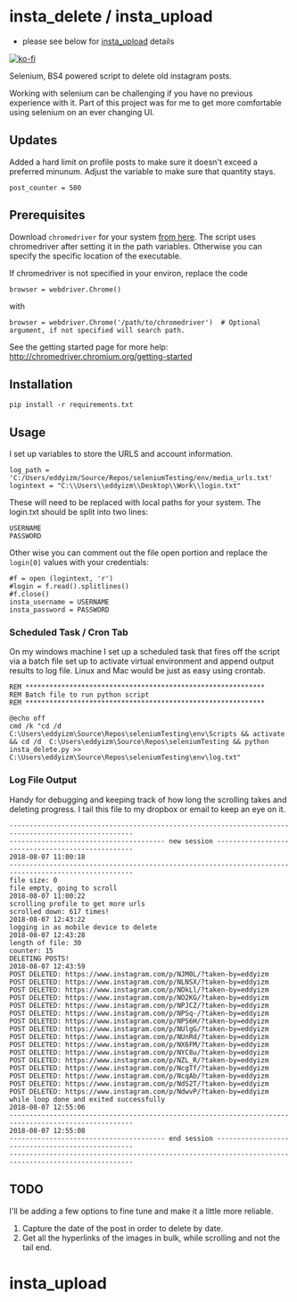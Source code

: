 # insta_delete / insta_upload

* please see below for [insta_upload](#upload) details

[![ko-fi](https://www.ko-fi.com/img/githubbutton_sm.svg)](https://ko-fi.com/L3L01HI5A)

Selenium, BS4 powered script to delete old instagram posts.

Working with selenium can be challenging if you have no previous experience with it. Part of this project was for me to get more comfortable using selenium on an ever changing UI. 

## Updates  
Added a hard limit on profile posts to make sure it doesn't exceed a preferred minunum. Adjust the variable to make sure that quantity stays.   
```
post_counter = 500
```


## Prerequisites

Download ```chromedriver``` for your system [from here](https://sites.google.com/a/chromium.org/chromedriver/downloads). The script uses chromedriver after setting it in the path variables. Otherwise you can specify the specific location of the executable. 

If chromedriver is not specified in your environ, replace the code
```
browser = webdriver.Chrome()
```
with 
```
browser = webdriver.Chrome('/path/to/chromedriver')  # Optional argument, if not specified will search path.
```

See the getting started page for more help: http://chromedriver.chromium.org/getting-started


## Installation

    pip install -r requirements.txt

## Usage

I set up variables to store the URLS and account information. 

    log_path = 'C:/Users/eddyizm/Source/Repos/seleniumTesting/env/media_urls.txt'
    logintext = "C:\\Users\\eddyizm\\Desktop\\Work\\login.txt"

These will need to be replaced with local paths for your system. 
The login.txt should be split into two lines:

    USERNAME
    PASSWORD

Other wise you can comment out the file open portion and replace the ```login[0]``` values with your credentials:

    #f = open (logintext, 'r')
    #login = f.read().splitlines()
    #f.close()
    insta_username = USERNAME
    insta_password = PASSWORD

### Scheduled Task / Cron Tab
On my windows machine I set up a scheduled task that fires off the script via a batch file set up to activate virtual environment and append output results to log file. Linux and Mac would be just as easy using crontab.

    REM ************************************************************
    REM Batch file to run python script
    REM ************************************************************

    @echo off
    cmd /k "cd /d C:\Users\eddyizm\Source\Repos\seleniumTesting\env\Scripts && activate && cd /d  C:\Users\eddyizm\Source\Repos\seleniumTesting && python insta_delete.py >> C:\Users\eddyizm\Source\Repos\seleniumTesting\env\log.txt"      

### Log File Output
Handy for debugging and keeping track of how long the scrolling takes and deleting progress. I tail this file to my dropbox or email to keep an eye on it.

    ----------------------------------------------------------------------------------------------------- 
    --------------------------------------- new session ------------------------------------------------- 
    2018-08-07 11:00:18
    ----------------------------------------------------------------------------------------------------- 
    file size: 0
    file empty, going to scroll
    2018-08-07 11:00:22
    scrolling profile to get more urls
    scrolled down: 617 times!
    2018-08-07 12:43:22
    logging in as mobile device to delete
    2018-08-07 12:43:28
    length of file: 30
    counter: 15
    DELETING POSTS!
    2018-08-07 12:43:59
    POST DELETED: https://www.instagram.com/p/NJM0L/?taken-by=eddyizm
    POST DELETED: https://www.instagram.com/p/NLNSX/?taken-by=eddyizm
    POST DELETED: https://www.instagram.com/p/NOkLl/?taken-by=eddyizm
    POST DELETED: https://www.instagram.com/p/NO2KG/?taken-by=eddyizm
    POST DELETED: https://www.instagram.com/p/NPJCZ/?taken-by=eddyizm
    POST DELETED: https://www.instagram.com/p/NPSq-/?taken-by=eddyizm
    POST DELETED: https://www.instagram.com/p/NPS6H/?taken-by=eddyizm
    POST DELETED: https://www.instagram.com/p/NUlgG/?taken-by=eddyizm
    POST DELETED: https://www.instagram.com/p/NUnRd/?taken-by=eddyizm
    POST DELETED: https://www.instagram.com/p/NX6FM/?taken-by=eddyizm
    POST DELETED: https://www.instagram.com/p/NYC8u/?taken-by=eddyizm
    POST DELETED: https://www.instagram.com/p/NZL_R/?taken-by=eddyizm
    POST DELETED: https://www.instagram.com/p/NcgTf/?taken-by=eddyizm
    POST DELETED: https://www.instagram.com/p/NcqAb/?taken-by=eddyizm
    POST DELETED: https://www.instagram.com/p/NdS2T/?taken-by=eddyizm
    POST DELETED: https://www.instagram.com/p/NdwvP/?taken-by=eddyizm
    while loop done and exited successfully
    2018-08-07 12:55:06
    ----------------------------------------------------------------------------------------------------- 
    2018-08-07 12:55:08
    --------------------------------------- end session ------------------------------------------------- 
    -----------------------------------------------------------------------------------------------------

## TODO
I'll be adding a few options to fine tune and make it a little more reliable.
1. Capture the date of the post in order to delete by date.
2. Get all the hyperlinks of the images in bulk, while scrolling and not the tail end.

<a name="upload"></a>
# insta_upload
